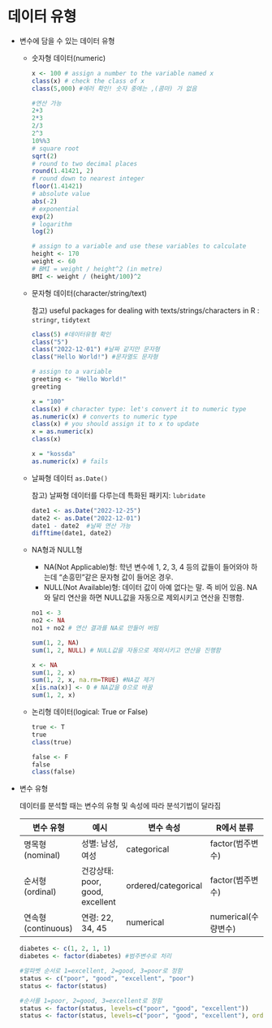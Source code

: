 # 데이터 유형

- 변수에 담을 수 있는 데이터 유형
    - 숫자형 데이터(numeric)
        
        ```r
        x <- 100 # assign a number to the variable named x 
        class(x) # check the class of x 
        class(5,000) #에러 확인! 숫자 중에는 ,(콤마) 가 없음
        
        #연산 가능
        2+3 
        2*3
        2/3
        2^3
        10%%3
        # square root
        sqrt(2)
        # round to two decimal places 
        round(1.41421, 2) 
        # round down to nearest integer
        floor(1.41421)
        # absolute value
        abs(-2) 
        # exponential 
        exp(2) 
        # logarithm
        log(2)  
        
        # assign to a variable and use these variables to calculate
        height <- 170
        weight <- 60 
        # BMI = weight / height^2 (in metre) 
        BMI <- weight / (height/100)^2
        
        ```
        
    - 문자형 데이터(character/string/text)
        
        참고) useful packages for dealing with texts/strings/characters in R : `stringr`, `tidytext`
        
        ```r
        class(5) #데이터유형 확인
        class("5")
        class("2022-12-01") #날짜 같지만 문자형
        class("Hello World!") #문자열도 문자형
        
        # assign to a variable 
        greeting <- "Hello World!" 
        greeting 
        
        x = "100" 
        class(x) # character type: let's convert it to numeric type
        as.numeric(x) # converts to numeric type 
        class(x) # you should assign it to x to update
        x = as.numeric(x)
        class(x) 
        
        x = "kossda" 
        as.numeric(x) # fails
        ```
        
    - 날짜형 데이터 `as.Date()`
        
        참고) 날짜형 데이터를 다루는데 특화된 패키지: `lubridate`
        
        ```r
        date1 <- as.Date("2022-12-25")
        date2 <- as.Date("2022-12-01")
        date1 - date2  #날짜 연산 가능
        difftime(date1, date2)
        ```
        
    - NA형과 NULL형
        - NA(Not Applicable)형: 학년 변수에 1, 2, 3, 4 등의 값들이 들어와야 하는데 “손흥민”같은 문자형 값이 들어온 경우.
        - NULL(Not Available)형: 데이터 값이 아예 없다는 말. 즉 비어 있음. NA와 달리 연산을 하면 NULL값을 자동으로 제외시키고 연산을 진행함.
        
        ```r
        no1 <- 3
        no2 <- NA
        no1 + no2 # 연산 결과를 NA로 만들어 버림
        
        sum(1, 2, NA)
        sum(1, 2, NULL) # NULL값을 자동으로 제외시키고 연산을 진행함
        
        x <- NA
        sum(1, 2, x)
        sum(1, 2, x, na.rm=TRUE) #NA값 제거
        x[is.na(x)] <- 0 # NA값을 0으로 바꿈
        sum(1, 2, x)
        ```
        
    - 논리형 데이터(logical: True or False)
        
        ```r
        true <- T
        true
        class(true)
        
        false <- F
        false
        class(false)
        ```

- 변수 유형
    
    데이터를 분석할 때는 변수의 유형 및 속성에 따라 분석기법이 달라짐
    
    | 변수 유형 | 예시 | 변수 속성 | R에서 분류 |
    | --- | --- | --- | --- |
    | 명목형(nominal) | 성별: 남성, 여성 | categorical | factor(범주변수) |
    | 순서형(ordinal) | 건강상태: poor, good, excellent | ordered/categorical | factor(범주변수) |
    | 연속형(continuous) | 연령: 22, 34, 45 | numerical | numerical(수량변수) |
    
    ```r
    diabetes <- c(1, 2, 1, 1)
    diabetes <- factor(diabetes) #범주변수로 처리
    
    #알파벳 순서로 1=excellent, 2=good, 3=poor로 정함
    status <- c("poor", "good", "excellent", "poor")
    status <- factor(status)  
    
    #순서를 1=poor, 2=good, 3=excellent로 정함
    status <- factor(status, levels=c("poor", "good", "excellent"))
    status <- factor(status, levels=c("poor", "good", "excellent"), order=TRUE)
    ```
